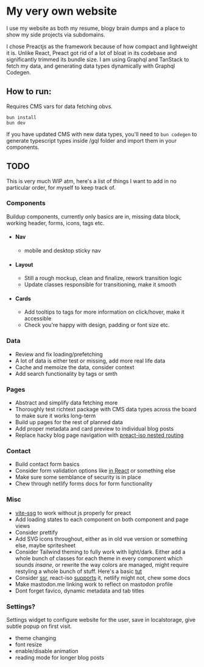# My very own website

I use my website as both my resume, blogy brain dumps and a place to show my side projects via subdomains.

I chose Preactjs as the framework because of how compact and lightweight it is. Unlike React, Preact got rid of a lot of bloat in its codebase and significantly trimmed its bundle size.
I am using Graphql and TanStack to fetch my data, and generating data types dynamically with Graphql Codegen.

## How to run:

Requires CMS vars for data fetching obvs.

```
bun install
bun dev
```

If you have updated CMS with new data types, you'll need to ``` bun codegen ``` to generate typescript types inside /gql folder and import them in your components.

## TODO

This is very much WIP atm, here's a list of things I want to add in no particular order, for myself to keep track of.

### Components

Buildup components, currently only basics are in, missing data block, working header, forms, icons, tags etc.

* #### Nav 
    * mobile and desktop sticky nav
* #### Layout
    * Still a rough mockup, clean and finalize, rework transition logic
    * Update classes responsible for transitioning, make it smooth
* #### Cards
    * Add tooltips to tags for more information on click/hover, make it accessible
    * Check you're happy with design, padding or font size etc.

### Data
* Review and fix loading/prefetching
* A lot of data is either test or missing, add more real life data
* Cache and memoize the data, consider context
* Add search functionality by tags or smth

### Pages
* Abstract and simplify data fetching more
* Thoroughly test richtext package with CMS data types across the board to make sure it works long-term
* Build up pages for the rest of planned data
* Add proper metadata and card preview to individual blog posts
* Replace hacky blog page navigation with [preact-iso nested routing](https://preactjs.com/guide/v10/preact-iso/#nested-routing)

### Contact
* Build contact form basics
* Consider form validation options like [in React](https://rafaelcamargo.com/blog/validating-react-forms-easily-without-third-party-libraries/) or something else
* Make sure some semblance of security is in place
* Chew through netlify forms docs for form functionality

### Misc
* [vite-ssg](https://www.npmjs.com/package/vite-ssg) to work without js properly for preact
* Add loading states to each component on both component and page views
* Consider prettify
* Add SVG icons throughout, either as in old vue version or something else, maybe spritesheet
* Consider Tailwind theming to fully work with light/dark. Either add a whole bunch of classes for each theme in every component which sounds _insane_, or rewrite the way colors are managed, might require restyling a whole bunch of stuff. Here's a basic [tut](https://www.devgem.io/posts/mastering-tailwind-css-v4-implementing-dynamic-light-and-dark-themes-effortlessly)
* Consider [ssr](https://preactjs.com/guide/v10/server-side-rendering/), react-iso [supports](https://github.com/preactjs/preact-iso) it, netlify might not, chew some docs
* Make mastodon.me linking work to reflect on mastodon profile
* Dont forget favico, dynamic metadata and tab titles

### Settings?

Settings widget to configure website for the user, save in localstorage, give subtle popup on first visit.

* theme changing
* font resize
* enable/disable animation
* reading mode for longer blog posts

